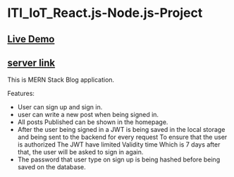 # ITI_IoT_React.js-Node.js-Project
## [Live Demo](https://itiiotreactjs-nodejs-projectclient.abdelaziz-elshr.repl.co/)
## [server link](https://b7876559-8c1b-451b-b7f2-dc4462ce5b2e-00-3fwxo04lqrwdx.janeway.replit.dev/) 
This is MERN Stack Blog application.

Features:

- User can sign up and sign in.
- user can write a new post when being signed in.
- All posts Published can be shown in the homepage.
- After the user being signed in a JWT is being saved in the local storage and being sent to the backend for every request  To ensure that the user is authorized The JWT have limited Validity time Which is 7 days after that, the user will be asked to sign in again.
- The password that user type on sign up is being hashed before being saved on the database.
